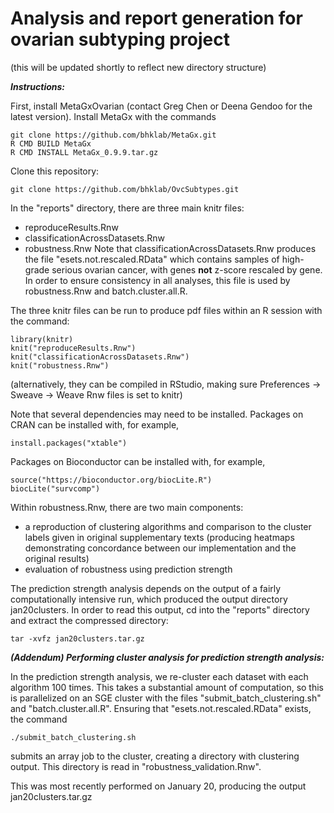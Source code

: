 # Analysis and report generation for ovarian subtyping project
(this will be updated shortly to reflect new directory structure)

**_Instructions:_**

First, install MetaGxOvarian (contact Greg Chen or Deena Gendoo for the latest version).
Install MetaGx with the commands

```
git clone https://github.com/bhklab/MetaGx.git
R CMD BUILD MetaGx
R CMD INSTALL MetaGx_0.9.9.tar.gz
```

Clone this repository:

```
git clone https://github.com/bhklab/OvcSubtypes.git
```

In the "reports" directory, there are three main knitr files:
- reproduceResults.Rnw
- classificationAcrossDatasets.Rnw
- robustness.Rnw
Note that classificationAcrossDatasets.Rnw produces the file "esets.not.rescaled.RData" which contains samples of high-grade serious ovarian cancer, with genes **not** z-score rescaled by gene. In order to ensure consistency in all analyses, this file is used by robustness.Rnw and batch.cluster.all.R.

The three knitr files can be run to produce pdf files within an R session with the command:
```
library(knitr)
knit("reproduceResults.Rnw")
knit("classificationAcrossDatasets.Rnw")
knit("robustness.Rnw")
```
(alternatively, they can be compiled in RStudio, making sure Preferences -> Sweave -> Weave Rnw files is set to knitr)

Note that several dependencies may need to be installed. Packages on CRAN can be installed with, for example,
```
install.packages("xtable")
```
Packages on Bioconductor can be installed with, for example,
```
source("https://bioconductor.org/biocLite.R")
biocLite("survcomp")
```

Within robustness.Rnw, there are two main components:
- a reproduction of clustering algorithms and comparison to the cluster labels given in original supplementary texts (producing heatmaps demonstrating concordance between our implementation and the original results)
- evaluation of robustness using prediction strength

The prediction strength analysis depends on the output of a fairly computationally intensive run, which produced the output directory jan20clusters. In order to read this output, cd into the "reports" directory and extract the compressed directory:
```
tar -xvfz jan20clusters.tar.gz
```

**_(Addendum) Performing cluster analysis for prediction strength analysis:_**

In the prediction strength analysis, we re-cluster each dataset with each algorithm 100 times. This takes a substantial amount of computation, so this is parallelized on an SGE cluster with the files "submit_batch_clustering.sh" and "batch.cluster.all.R". Ensuring that "esets.not.rescaled.RData" exists, the command
```
./submit_batch_clustering.sh
```
submits an array job to the cluster, creating a directory with clustering output. This directory is read in "robustness_validation.Rnw".

This was most recently performed on January 20, producing the output jan20clusters.tar.gz
